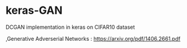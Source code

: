 # keras-GAN
DCGAN implementation in keras on CIFAR10 dataset 

,Generative Adverserial Networks : https://arxiv.org/pdf/1406.2661.pdf
